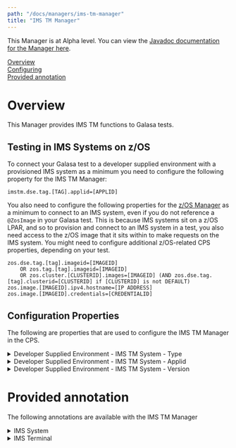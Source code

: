 ```yaml
---
path: "/docs/managers/ims-tm-manager"
title: "IMS TM Manager"
---
```


This Manager is at Alpha level. You can view the <a href="https://javadoc.galasa.dev/dev/galasa/imstm/package-summary.html" target="_blank" rel="noopener noreferrer">Javadoc documentation for the Manager here</a>.<br>


[Overview](#overview)<br>
[Configuring](#configuring)<br>
[Provided annotation](#annotations)<br>


# <a name="overview"></a>Overview

This Manager provides IMS TM functions to Galasa tests. 

## Testing in IMS Systems on z/OS

To connect your Galasa test to a developer supplied environment with a provisioned IMS system as a minimum you need to configure the following property for the IMS TM Manager: 

```
imstm.dse.tag.[TAG].applid=[APPLID]
```

You also need to configure the following properties for the [z/OS Manager](zos-manager) as a minimum to connect to an IMS system, even if you do not reference a `@ZosImage` in your Galasa test. This is because IMS systems sit on a z/OS LPAR, and so to provision and connect to an IMS system in a test, you also need access to the z/OS image that it sits within to make requests on the IMS system. You might need to configure additional z/OS-related CPS properties, depending on your test.

```
zos.dse.tag.[tag].imageid=[IMAGEID]
    OR zos.tag.[tag].imageid=[IMAGEID] 
    OR zos.cluster.[CLUSTERID].images=[IMAGEID] (AND zos.dse.tag.[tag].clusterid=[CLUSTERID] if [CLUSTERID] is not DEFAULT)
zos.image.[IMAGEID].ipv4.hostname=[IP ADDRESS]
zos.image.[IMAGEID].credentials=[CREDENTIALID]
```


## <a name="configuring"></a>Configuration Properties

The following are properties that are used to configure the IMS TM Manager in the CPS.


<details>
<summary>Developer Supplied Environment - IMS TM System - Type</summary>

| Property: | Developer Supplied Environment - IMS TM System - Type |
| --------------------------------------- | :------------------------------------- |
| Name: | imstm.provision.type |
| Description: | Provisioners will use this property to determine if they should participate in provisioning. The DSE provisioner responds to `dse` and `mixed` (case insensitive). |
| Required:  | No |
| Default value: | dse |
| Valid values: | Any |
| Examples: | <code>imstm.provision.type=dse</code><br> |

</details>
 
<details>
<summary>Developer Supplied Environment - IMS TM System - Applid</summary>

| Property: | Developer Supplied Environment - IMS TM System - Applid |
| --------------------------------------- | :------------------------------------- |
| Name: | imstm.dse.tag.[TAG].applid |
| Description: | Provides the applid of the IMS TM system for the DSE provisioner. The applid setting is mandatory for a DSE system. This property is ignored if you set the <code>imstm.provision.type</code> property to specify any value other than `dse` or `mixed`. |
| Required:  | Yes if you want a DSE system, otherwise not required. |
| Default value: | None |
| Valid values: | A valid VTAM applid |
| Examples: | <code>imstm.dse.tag.PRIMARY.applid=IM1A</code><br>  |

</details>
 
<details>
<summary>Developer Supplied Environment - IMS TM System - Version</summary>

| Property: | Developer Supplied Environment - IMS TM System - Version |
| --------------------------------------- | :------------------------------------- |
| Name: | imstm.dse.tag.version<br>imstm.dse.tag.[TAG].version |
| Description: | Provides the version of the IMS TM system to user tests. |
| Required:  | Only requires setting if a test requests it. |
| Default value: | None |
| Valid values: | A valid V.R.M version format, e.g. 15.5.0 |
| Examples: | <code>imstm.dse.tag.PRIMARY.version=15.5.0</code><br> |

</details>

# <a name="annotations"></a>Provided annotation

The following annotations are available with the IMS TM Manager

<details>
<summary>IMS System</summary>

| Annotation: | IMS System |
| --------------------------------------- | :------------------------------------- |
| Name: | @ImsSystem |
| Description: | The <code>@ImsSystem</code> annotation requests the IMS TM Manager to provide an IMS TM System associated with a z/OS image.  The test can request multiple IMS Systems. |
| Attribute: `imsTag` |  The <code>imsTag</code> is used to identify the IMS System. Optional. The default value is <b>PRIMARY</b>. |
| Attribute: `imageTag` |  The <code>imageTag</code> is used to identify the associated z/OS image. Optional. The default value is <b>PRIMARY</b> |
| Syntax: | <code>@ImsSystem(imsTag="A", imageTag="MVSA")<br>public IImsSystem imsSystemA;</code> |
| Notes: | The <code>IImsSystem</code> interface defines <code>getTag()</code>, <code>getApplid()</code>, <code>getVersion()</code>, and <code>getZosImage()</code> methods for accessing the IMS System's attributes. The behaviour of the remaining methods are dependent on the provisioner that supplies the <code>IImsSystem</code> object. For the DSE provisioner, <code>isProvisionStart()</code> always returns <code>true</code>, while <code>startup()</code> and <code>shutdown()</code> always throw an exception. |

</details>

<details>
<summary>IMS Terminal</summary>

| Annotation: | IMS Terminal |
| --------------------------------------- | :------------------------------------- |
| Name: | @ImsTerminal |
| Description: | The <code>@ImsTerminal</code> annotation requests the IMS TM Manager to provide a 3270 terminal associated with an IMS System.  The test can request multiple IMS Terminals for each IMS System. Each <code>@ImsTerminal</code> annotation requires a corresponding <code>@ImsSystem</code> annotation in the same test class. |
| Attribute: `imsTag` |  The <code>imsTag</code> is used to identify the IMS System. Optional. The default value is <b>PRIMARY</b>. |
| Attribute: `connectAtStartup` |  If <code>connectAtStartup=true</code> the terminal will be connected and signed on to the associated IMS System when control is passed to the test. Optional. The default value is <b>true</b> |
| Attribute: `loginCredentialsTag` |  The <code>loginCredentialsTag</code> is used to identify the credentials that will be used to sign on to the IMS System. Required.
| Syntax: | <code>@ImsTerminal(imsTag="A", connectAtStartup=true, loginCredentialsTag="USER01")<br>public IImsTerminal terminalA;</code> |
| Notes: | The <code>IImsTerminal</code> interface defines <code>getImsSystem()</code>, <code>connectToImsSystem()</code>, <code>resetAndClear()</code>, and <code>getLoginCredentialsTag()</code> methods in addition to all methods defined for the <code>ITerminal</code> interface. |

</details>
